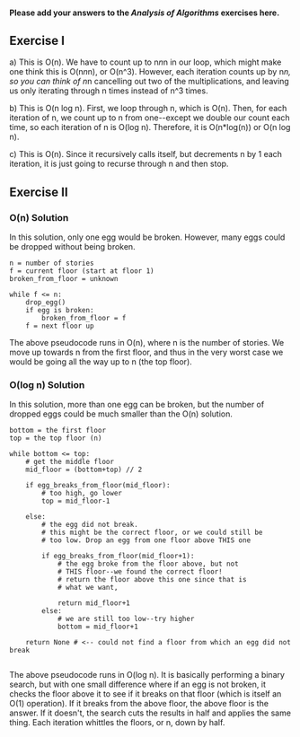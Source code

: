 #### Please add your answers to the **_Analysis of Algorithms_** exercises here.

## Exercise I

a)
This is O(n). We have to count up to n*n*n in our loop, which might make one think this is O(n*n*n), or O(n^3). However, each iteration counts up by n*n, so you can think of n*n cancelling out two of the multiplications, and leaving us only iterating through n times instead of n^3 times.

b)
This is O(n log n). First, we loop through n, which is O(n). Then, for each iteration of n, we count up to n from one--except we double our count each time, so each iteration of n is O(log n). Therefore, it is O(n\*log(n)) or O(n log n).

c)
This is O(n). Since it recursively calls itself, but decrements n by 1 each iteration, it is just going to recurse through n and then stop.

## Exercise II

### O(n) Solution

In this solution, only one egg would be broken. However, many eggs could be dropped without being broken.

```
n = number of stories
f = current floor (start at floor 1)
broken_from_floor = unknown

while f <= n:
	drop_egg()
	if egg is broken:
		broken_from_floor = f
	f = next floor up
```

The above pseudocode runs in O(n), where n is the number of stories. We move up towards n from the first floor, and thus in the very worst case we would be going all the way up to n (the top floor).

### O(log n) Solution

In this solution, more than one egg can be broken, but the number of dropped eggs could be much smaller than the O(n) solution.

```
bottom = the first floor
top = the top floor (n)

while bottom <= top:
    # get the middle floor
    mid_floor = (bottom+top) // 2

    if egg_breaks_from_floor(mid_floor):
        # too high, go lower
        top = mid_floor-1

    else:
        # the egg did not break.
        # this might be the correct floor, or we could still be
        # too low. Drop an egg from one floor above THIS one

        if egg_breaks_from_floor(mid_floor+1):
            # the egg broke from the floor above, but not
            # THIS floor--we found the correct floor!
            # return the floor above this one since that is
            # what we want,

            return mid_floor+1
        else:
            # we are still too low--try higher
            bottom = mid_floor+1

    return None # <-- could not find a floor from which an egg did not break


```

The above pseudocode runs in O(log n). It is basically performing a binary search, but with one small difference where if an egg is not broken, it checks the floor above it to see if it breaks on that floor (which is itself an O(1) operation). If it breaks from the above floor, the above floor is the answer. If it doesn't, the search cuts the results in half and applies the same thing. Each iteration whittles the floors, or n, down by half.
